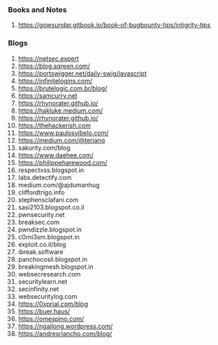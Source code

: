 ### Books and Notes
1. https://gowsundar.gitbook.io/book-of-bugbounty-tips/intigrity-tips

### Blogs
1. https://netsec.expert
2. https://blog.sqreen.com/
3. https://portswigger.net/daily-swig/javascript
4. https://infinitelogins.com/
5. https://brutelogic.com.br/blog/
6. https://samcurry.net
7. https://rhynorater.github.io/
8. https://hakluke.medium.com/
9. https://rhynorater.github.io/
10. https://thehackerish.com
11. https://www.paulosyibelo.com/
12. https://medium.com/@terjanq
13. sakurity.com/blog 
14. https://www.daehee.com/
15. https://philippeharewood.com/
16. respectxss.blogspot.in
17. labs.detectify.com 
18. medium.com/@ajdumanhug
19. cliffordtrigo.info
20. stephensclafani.com
21. sasi2103.blogspot.co.il
22. pwnsecurity.net
23. breaksec.com 
24. pwndizzle.blogspot.in
25. c0rni3sm.blogspot.in
26. exploit.co.il/blog
27. ibreak.software
28. panchocosil.blogspot.in
29. breakingmesh.blogspot.in
30. websecresearch.com
31. securitylearn.net
32. secinfinity.net
33. websecuritylog.com 
34. https://0xprial.com/blog 
35. https://buer.haus/
36. https://omespino.com/
37. https://ngailong.wordpress.com/
38. https://andresriancho.com/blog/
